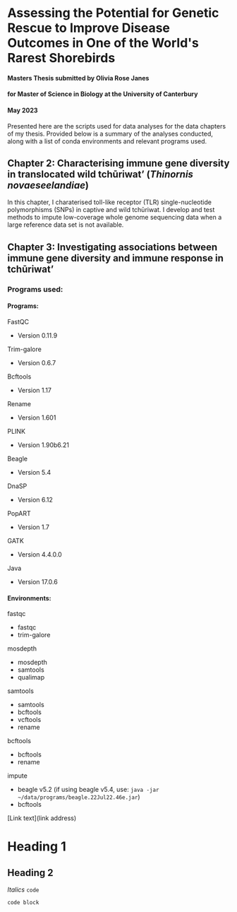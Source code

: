 # Assessing the Potential for Genetic Rescue to Improve Disease Outcomes in One of the World's Rarest Shorebirds
#### Masters Thesis submitted by Olivia Rose Janes
#### for Master of Science in Biology at the University of Canterbury
#### May 2023


Presented here are the scripts used for data analyses for the data chapters of my thesis. 
Provided below is a summary of the analyses conducted, along with a list of conda environments and relevant programs used.


## Chapter 2: Characterising immune gene diversity in translocated wild tchūriwat’ (*Thinornis novaeseelandiae*)
In this chapter, I charaterised toll-like receptor (TLR) single-nucleotide polymorphisms (SNPs) in captive and wild tchūriwat. I develop and test methods to impute low-coverage whole genome sequencing data when a large reference data set is not available.


## Chapter 3: Investigating associations between immune gene diversity and immune response in tchūriwat’



### Programs used:
#### Programs:
FastQC 
- Version 0.11.9

Trim-galore 
- Version 0.6.7 

Bcftools 
- Version 1.17

Rename 
- Version 1.601

PLINK 
- Version 1.90b6.21

Beagle
- Version 5.4

DnaSP 
- Version 6.12

PopART 
- Version 1.7

GATK 
- Version 4.4.0.0

Java 
- Version 17.0.6




#### Environments: 
fastqc
- fastqc
- trim-galore

mosdepth
- mosdepth
- samtools
- qualimap

samtools
- samtools
- bcftools
- vcftools
- rename

bcftools
- bcftools
- rename

impute
- beagle v5.2 (if using beagle v5.4, use: `java -jar ~/data/programs/beagle.22Jul22.46e.jar`)
- bcftools


[Link text](link address)

# Heading 1
## Heading 2
*Italics*
`code`
```
code block
```
